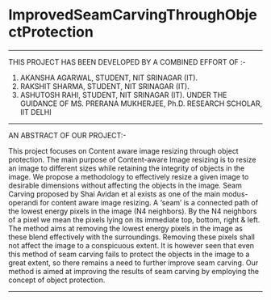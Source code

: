 # ImprovedSeamCarvingThroughObjectProtection
----------------------------------------------------------------------------------------------------------------------------------------
THIS PROJECT HAS BEEN DEVELOPED BY A COMBINED EFFORT OF :-
1. AKANSHA AGARWAL, STUDENT, NIT SRINAGAR (IT).
2. RAKSHIT SHARMA, STUDENT, NIT SRINAGAR (IT).
3. ASHUTOSH RAHI, STUDENT, NIT SRINAGAR (IT).
UNDER THE GUIDANCE OF MS. PRERANA MUKHERJEE, Ph.D. RESEARCH SCHOLAR, IIT DELHI 
----------------------------------------------------------------------------------------------------------------------------------------
AN ABSTRACT OF OUR PROJECT:-

This project focuses on Content aware image resizing through object protection.
The main purpose of Content-aware Image resizing is to resize an image to different sizes while retaining the integrity of objects in the image. 
We propose a methodology to effectively resize a given image to desirable dimensions without affecting the objects in the image.
Seam Carving proposed by Shai Avidan et al exists as one of the main modus-operandi for content aware image resizing.
A ‘seam’ is a connected path of the lowest energy pixels in the image (N4 neighbors). 
By the N4 neighbors of a pixel we mean the pixels lying on its immediate top, bottom, right & left. 
The method aims at removing the lowest energy pixels in the image as these blend effectively with the surroundings.
Removing these pixels shall not affect the image to a conspicuous extent. 
It is however seen that even this method of seam carving fails to protect the objects in the image to a great extent, so there remains a need to further improve seam carving.
Our method is aimed at improving the results of seam carving by employing the concept of object protection.

----------------------------------------------------------------------------------------------------------------------------------------
